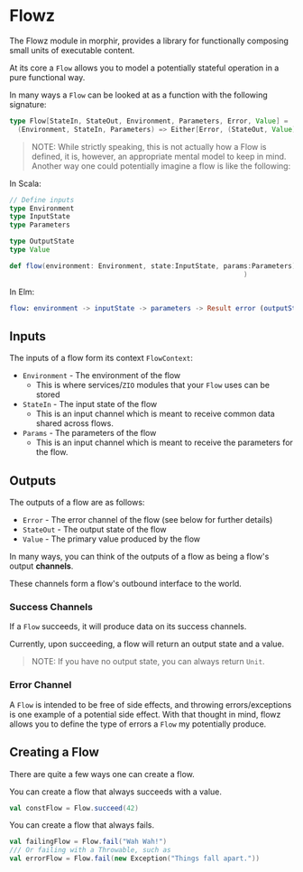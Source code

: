 # Flowz

The Flowz module in morphir, provides a library for functionally composing small units of executable content.

At its core a `Flow` allows you to model a potentially stateful operation in a pure functional way.

In many ways a `Flow` can be looked at as a function with the following signature:

```scala
type Flow[StateIn, StateOut, Environment, Parameters, Error, Value] =
  (Environment, StateIn, Parameters) => Either[Error, (StateOut, Value)]
```

> NOTE: While strictly speaking, this is not actually how a Flow is defined, it is, however, an appropriate
> mental model to keep in mind. 
> Another way one could potentially imagine a flow is like the following:

In Scala:
```scala
// Define inputs
type Environment
type InputState
type Parameters

type OutputState
type Value

def flow(environment: Environment, state:InputState, params:Parameters) : Either[Error, (OutputState,)]
                                                          )
```

In Elm:
```elm
flow: environment -> inputState -> parameters -> Result error (outputState, value)
```

## Inputs

The inputs of a flow form its context `FlowContext`:
- `Environment` - The environment of the flow
  - This is where services/`ZIO` modules that your `Flow` uses can be stored
- `StateIn` - The input state of the flow
  - This is an input channel which is meant to receive common data shared across flows.
- `Params` - The parameters of the flow
  - This is an input channel which is meant to receive the parameters for the flow.
    

## Outputs

The outputs of a flow are as follows:

- `Error` - The error channel of the flow (see below for further details)
- `StateOut` - The output state of the flow
- `Value` - The primary value produced by the flow

In many ways, you can think of the outputs of a flow as being a flow's output **channels**.

These channels form a flow's outbound interface to the world.

### Success Channels

If a `Flow` succeeds, it will produce data on its success channels.

Currently, upon succeeding, a flow will return an output state and a value.

> NOTE: If you have no output state, you can always return `Unit`.

### Error Channel

A `Flow` is intended to be free of side effects, and throwing errors/exceptions is one example of a potential
side effect. With that thought in mind, flowz allows you to define the type of errors a `Flow` my potentially
produce.

## Creating a Flow

There are quite a few ways one can create a flow.

You can create a flow that always succeeds with a value.

```scala
val constFlow = Flow.succeed(42)
```

You can create a flow that always fails.

```scala
val failingFlow = Flow.fail("Wah Wah!")
/// Or failing with a Throwable, such as
val errorFlow = Flow.fail(new Exception("Things fall apart."))
```
